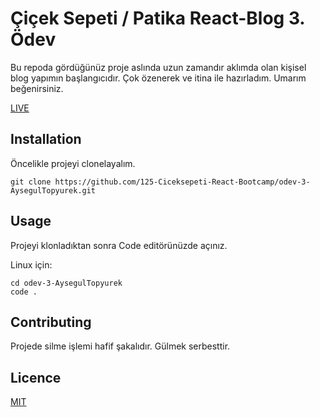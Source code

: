 # Çiçek Sepeti / Patika React-Blog 3. Ödev

Bu repoda gördüğünüz proje aslında uzun zamandır aklımda olan kişisel blog yapımın başlangıcıdır. Çok özenerek ve itina ile hazırladım. Umarım beğenirsiniz.

[LIVE](https://romantic-keller-3eec6d.netlify.app/)

## Installation

Öncelikle projeyi clonelayalım.

`git clone https://github.com/125-Ciceksepeti-React-Bootcamp/odev-3-AysegulTopyurek.git`

## Usage

Projeyi klonladıktan sonra Code editörünüzde açınız.

Linux için:

```
cd odev-3-AysegulTopyurek
code .
```

## Contributing

Projede silme işlemi hafif şakalıdır. Gülmek serbesttir.

## Licence

[MIT](https://opensource.org/licenses/MIT)
